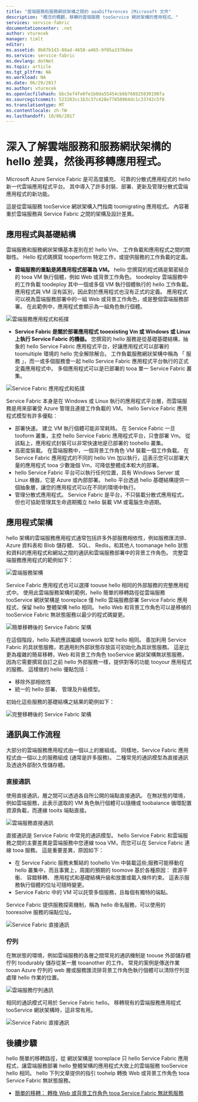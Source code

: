 ```yaml
---
title: "雲端服務和服務網狀架構之間的 aaaDifferences |Microsoft 文件"
description: "概念的概觀，移轉的雲端服務 tooService 網狀架構的應用程式。"
services: service-fabric
documentationcenter: .net
author: vturecek
manager: timlt
editor: 
ms.assetid: 0b87b1d3-88ad-4658-a465-9f05a3376dee
ms.service: service-fabric
ms.devlang: dotNet
ms.topic: article
ms.tgt_pltfrm: NA
ms.workload: NA
ms.date: 06/29/2017
ms.author: vturecek
ms.openlocfilehash: bbc5ef4fe0fe1b0da55454cb6b766925030198fa
ms.sourcegitcommit: 523283cc1b3c37c428e77850964dc1c33742c5f0
ms.translationtype: MT
ms.contentlocale: zh-TW
ms.lasthandoff: 10/06/2017
---
```

# <a name="learn-about-hello-differences-between-cloud-services-and-service-fabric-before-migrating-applications"></a>深入了解雲端服務和服務網狀架構的 hello 差異，然後再移轉應用程式。
Microsoft Azure Service Fabric 是可高度擴充、 可靠的分散式應用程式的 hello 新一代雲端應用程式平台。 其中導入了許多封裝、部署、更新及管理分散式雲端應用程式的新功能。 

這是從雲端服務 tooService 網狀架構入門指南 toomigrating 應用程式。 內容著重於雲端服務與 Service Fabric 之間的架構及設計差異。

## <a name="applications-and-infrastructure"></a>應用程式與基礎結構
雲端服務和服務網狀架構基本差別在於 hello Vm、 工作負載和應用程式之間的關聯性。 Hello 程式碼撰寫 tooperform 特定工作，或提供服務的工作負載的定義。

* **雲端服務的重點是將應用程式部署為 VM。** hello 您撰寫的程式碼是緊密結合的 tooa VM 執行個體，例如 Web 或背景工作角色。 toodeploy 雲端服務中的工作負載 toodeploy 其中一個或多個 VM 執行個體執行的 hello 工作負載。 應用程式與 VM 沒有區別，因此對於應用程式也沒有正式的定義。 應用程式可以視為雲端服務部署中的一組 Web 或背景工作角色，或是整個雲端服務部署。 在此範例中，應用程式會顯示為一組角色執行個體。

![雲端服務應用程式和拓撲][1]

* **Service Fabric 是關於部署應用程式 tooexisting Vm 或 Windows 或 Linux 上執行 Service Fabric 的機器。** 您撰寫的 hello 服務是從基礎基礎結構，抽象的 hello Service Fabric 應用程式平台，好讓應用程式可以部署的 toomultiple 環境的 hello 完全解除解合。 工作負載服務網狀架構中稱為 「 服務 」，而一或多個服務會一起 hello Service Fabric 應用程式平台執行的正式定義應用程式中。 多個應用程式可以是已部署的 tooa 單一 Service Fabric 叢集。

![Service Fabric 應用程式和拓撲][2]

Service Fabric 本身是在 Windows 或 Linux 執行的應用程式平台層，而雲端服務是用來部署受 Azure 管理且連接工作負載的 VM。
hello Service Fabric 應用程式模型有許多優點：

* 部署快速。 建立 VM 執行個體可能非常耗時。 在 Service Fabric 一旦 tooform 叢集，主控 hello Service Fabric 應用程式平台，只會部署 Vm。 從該點上，應用程式封裝可以非常快速地是已部署的 toohello 叢集。
* 高密度裝載。 在雲端服務中，一個背景工作角色 VM 裝載一個工作負載。 在 Service Fabric 應用程式的不同的 hello Vm 加以執行，這表示您可以部署大量的應用程式 tooa 少數幾個 Vm，可降低整體成本較大的部署。
* hello Service Fabric 平台可以執行任何位置，具有 Windows Server 或 Linux 機器，它是 Azure 或內部部署。 hello 平台透過 hello 基礎結構提供一個抽象層，讓您的應用程式可以在不同的環境中執行。 
* 管理分散式應用程式。 Service Fabric 是平台，不只裝載分散式應用程式，但也可協助管理其生命週期獨立 hello 裝載 VM 或電腦生命週期。

## <a name="application-architecture"></a>應用程式架構
hello 架構的雲端服務應用程式通常包括許多外部服務相依性，例如服務匯流排、 Azure 資料表和 Blob 儲存體、 SQL、 Redis，和其他人 toomanage hello 狀態和資料的應用程式和網站之間的通訊和雲端服務部署中的背景工作角色。 完整雲端服務應用程式的範例如下：  

![雲端服務架構][9]

Service Fabric 應用程式也可以選擇 toouse hello 相同的外部服務的完整應用程式中。 使用此雲端服務架構的範例，hello 簡單的移轉路徑從雲端服務 tooService 網狀架構是 tooreplace 僅 hello 雲端服務部署 Service Fabric 應用程式，保留 hello 整體架構 hello 相同。 hello Web 和背景工作角色可以是移植的 tooService Fabric 無狀態服務以最少的程式碼變更。

![簡單移轉後的 Service Fabric 架構][10]

在這個階段，hello 系統應該繼續 toowork 如常 hello 相同。 善加利用 Service Fabric 的具狀態服務，若適用則外部狀態存放區可初始化為具狀態服務。 這是比更為複雜的簡易移轉，Web 和背景工作角色 tooService 網狀架構無狀態服務，因為它需要撰寫自訂之前 hello 外部服務一樣，提供對等的功能 tooyour 應用程式的服務。 這樣做的 hello 優點包括： 

* 移除外部相依性 
* 統一的 hello 部署、 管理及升級模型。 

初始化這些服務的基礎結構之結果的範例如下：

![完整移轉後的 Service Fabric 架構][11]

## <a name="communication-and-workflow"></a>通訊與工作流程
大部分的雲端服務應用程式由一個以上的層組成。 同樣地，Service Fabric 應用程式由一個以上的服務組成 (通常是許多服務)。 二種常見的通訊模型為直接通訊及透過外部耐久性儲存體。

### <a name="direct-communication"></a>直接通訊
使用直接通訊，層之間可以透過各自所公開的端點直接通訊。 在無狀態的環境，例如雲端服務，此表示選取的 VM 角色執行個體可以隨機或 toobalance 循環配置資源負載，而連線 tooits 端點直接。

![雲端服務直接通訊][5]

 直接通訊是 Service Fabric 中常見的通訊模型。 hello Service Fabric 和雲端服務之間的主要差異是雲端服務中您連線 tooa VM，而您可以在 Service Fabric 連線 tooa 服務。 這是重要差異，原因如下：

* 在 Service Fabric 服務未繫結的 toohello Vm 中裝載這些;服務可能移動在 hello 叢集中，而且事實上，周圍的預期的 toomove 基於各種原因： 資源平衡、 容錯移轉、 應用程式和基礎結構升級和放置或載入條件約束。 這表示服務執行個體的位址可隨時變更。 
* Service Fabric 中的 VM 可以託管多個服務，且每個有獨特的端點。

Service Fabric 提供服務探索機制，稱為 hello 命名服務，可以使用的 tooresolve 服務的端點位址。 

![Service Fabric 直接通訊][6]

### <a name="queues"></a>佇列
在無狀態的環境，例如雲端服務的各層之間常見的通訊機制是 toouse 外部儲存體佇列 toodurably 儲存從某一層 tooanother 的工作。 常見的案例是傳送作業 tooan Azure 佇列的 web 層或服務匯流排背景工作角色執行個體可以清除佇列並處理 hello 作業的位置。

![雲端服務佇列通訊][7]

相同的通訊模式可用於 Service Fabric hello。 移轉現有的雲端服務應用程式 tooService 網狀架構時，這非常有用。 

![Service Fabric 直接通訊][8]

## <a name="next-steps"></a>後續步驟
hello 簡單的移轉路徑，從 網狀架構是 tooreplace 只 hello Service Fabric 應用程式，讓雲端服務部署 hello 整體架構的應用程式大致上的雲端服務 tooService hello 相同。 hello 下列文章提供的指引 toohelp 轉換 Web 或背景工作角色 tooa Service Fabric 無狀態服務。

* [簡單的移轉： 轉換 Web 或背景工作角色 tooa Service Fabric 無狀態服務](service-fabric-cloud-services-migration-worker-role-stateless-service.md)

<!--Image references-->
[1]: ./media/service-fabric-cloud-services-migration-differences/topology-cloud-services.png
[2]: ./media/service-fabric-cloud-services-migration-differences/topology-service-fabric.png
[5]: ./media/service-fabric-cloud-services-migration-differences/cloud-service-communication-direct.png
[6]: ./media/service-fabric-cloud-services-migration-differences/service-fabric-communication-direct.png
[7]: ./media/service-fabric-cloud-services-migration-differences/cloud-service-communication-queues.png
[8]: ./media/service-fabric-cloud-services-migration-differences/service-fabric-communication-queues.png
[9]: ./media/service-fabric-cloud-services-migration-differences/cloud-services-architecture.png
[10]: ./media/service-fabric-cloud-services-migration-differences/service-fabric-architecture-simple.png
[11]: ./media/service-fabric-cloud-services-migration-differences/service-fabric-architecture-full.png
